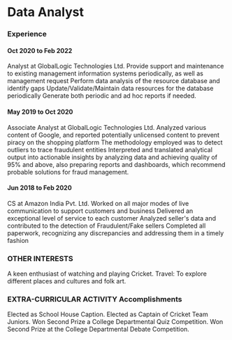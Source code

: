 # Data Analyst

### Experience

#### Oct 2020 to Feb 2022
Analyst at GlobalLogic Technologies Ltd.
Provide support and maintenance to existing management information systems periodically, as well as management request
Perform data analysis of the resource database and identify gaps
Update/Validate/Maintain data resources for the database periodically
Generate both periodic and ad hoc reports if needed.

#### May 2019 to Oct 2020
Associate Analyst at GlobalLogic Technologies Ltd.
Analyzed various content of Google, and reported potentially unlicensed content to prevent piracy on the shopping platform
The methodology employed was to detect outliers to trace fraudulent entities
Interpreted and translated analytical output into actionable insights by analyzing data and achieving quality of 95% and above, also preparing reports and dashboards, which recommend probable solutions for fraud management.

#### Jun 2018 to Feb 2020
CS at Amazon India Pvt. Ltd.
Worked on all major modes of live communication to support customers and business
Delivered an exceptional level of service to each customer Analyzed seller's data and contributed to the detection of Fraudulent/Fake sellers
Completed all paperwork, recognizing any discrepancies and addressing them in a timely fashion


### OTHER INTERESTS
A keen enthusiast of watching and playing Cricket. Travel: To explore different places and cultures and folk art.


### EXTRA-CURRICULAR ACTIVITY Accomplishments
Elected as School House Caption.
Elected as Captain of Cricket Team Juniors.
Won Second Prize a College Departmental Quiz Competition.
Won Second Prize at the College Departmental Debate Competition.


